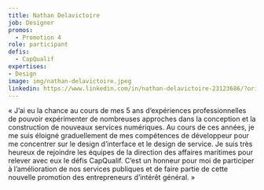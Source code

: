 ```yaml
---
title: Nathan Delavictoire
job: Designer
promos:
  - Promotion 4
role: participant
defis:
  - CapQualif
expertises:
- Design
image: img/nathan-delavictoire.jpeg
linkedin: https://www.linkedin.com/in/nathan-delavictoire-23123686/?originalSubdomain=it
---
```

« J’ai eu la chance au cours de mes 5 ans d’expériences professionnelles de pouvoir expérimenter de nombreuses approches dans la conception et la construction de nouveaux services numériques. Au cours de ces années, je me suis éloigné graduellement de mes compétences de développeur pour me concentrer sur le design d’interface et le design de service. Je suis très heureux de rejoindre les équipes de la direction des affaires maritimes pour relever avec eux le défis CapQualif. C’est un honneur pour moi de participer à l’amélioration de nos services publiques et de faire partie de cette nouvelle promotion des entrepreneurs d’intérêt général. »
